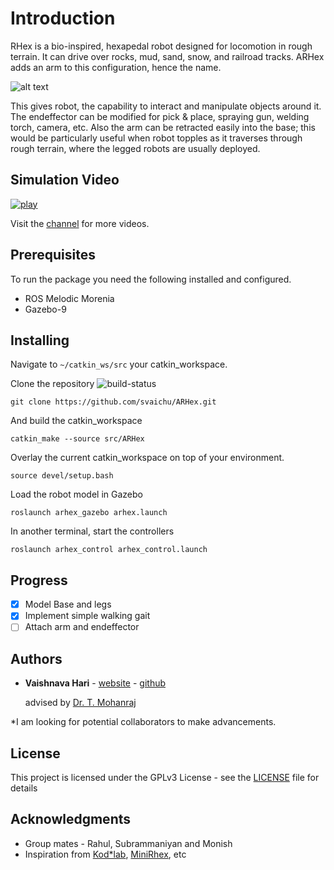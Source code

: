 # Introduction

RHex is a bio-inspired, hexapedal robot designed for locomotion in rough terrain. It can drive over rocks, mud, sand, snow, and railroad tracks. ARHex adds an arm to this configuration, hence the name.

![alt text](https://raw.githubusercontent.com/svaichu/ARHex/master/media/ARHex.png)

This gives robot, the capability to interact and manipulate objects around it. The endeffector can be modified for pick & place, spraying gun, welding torch, camera, etc. Also the arm can be retracted easily into the base; this would be particularly useful when robot topples as it traverses through rough terrain, where the legged robots are usually deployed.

## Simulation Video
[![play](https://raw.githubusercontent.com/svaichu/ARHex/master/media/Sim.png)](https://youtu.be/UMxvgnrksXA)

Visit the [channel](https://www.youtube.com/channel/UCnfsN-BSJe98hWcyonWuqLw) for more videos.

## Prerequisites

To run the package you need the following installed and configured.
* ROS Melodic Morenia
* Gazebo-9

## Installing

Navigate to `~/catkin_ws/src` your catkin_workspace.

Clone the repository ![build-status](https://travis-ci.com/svaichu/ARHex.svg?branch=master)
```
git clone https://github.com/svaichu/ARHex.git
```
And build the catkin_workspace
```
catkin_make --source src/ARHex
```
Overlay the current catkin_workspace on top of your environment.
```
source devel/setup.bash
```
Load the robot model in Gazebo
```
roslaunch arhex_gazebo arhex.launch
```
In another terminal, start the controllers
```
roslaunch arhex_control arhex_control.launch
```


## Progress

- [x] Model Base and legs
- [x] Implement simple walking gait
- [ ] Attach arm and endeffector

## Authors

* **Vaishnava Hari** - [website](http://vaishnavahari.me) - [github](https://github.com/svaichu)
  <p>advised by <a href="https://www.amrita.edu/faculty/t-mohanraj"> Dr. T. Mohanraj</a></p>

<p>*I am looking for potential collaborators to make advancements.</p>

## License

This project is licensed under the GPLv3 License - see the [LICENSE](LICENSE) file for details

## Acknowledgments

* Group mates - Rahul, Subrammaniyan and Monish
* Inspiration from [Kod*lab](https://www.grasp.upenn.edu/labs/kodlab), [MiniRhex](https://github.com/robomechanics/MiniRHex), etc
